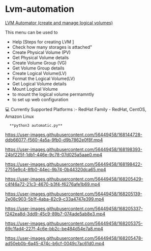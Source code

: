 # Lvm-automation
[LVM Automator (create and manage logical volumes)](https://www.linkedin.com/posts/parthanaboina-praveen_iiecbylw-vimaldaga-righteducation-activity-6836402090080911360-hw9M?utm_source=linkedin_share&utm_medium=member_desktop_web
) 


This menu can be used to

   - Help [Steps for creating LVM ]
   - Check how many storages is attached"
   - Create Physical Volume (PV)
   - Get Physical Volume details
   - Create Volume Group (VG)
   - Get Volume Group details
   - Create Logical Volume(LV)
   - Format the Logical Volume(LV)
   - Get Logical Volume details
   - Mount Logical Volume
   - to mount the logical volume permamntly
   - to set up web configuration 
        
💻 Currently Supported Platforms :-
  RedHat Family -
    RedHat,
    CentOS,
    Amazon Linux
    
      **python3 automatic.py**
    
    

https://user-images.githubusercontent.com/56449458/168144728-ddb66077-f560-4a5a-9fb0-d9b7862e0f8f.mp4




https://user-images.githubusercontent.com/56449458/168198393-24bf225f-1db1-446e-9c78-07d025a5aae0.mp4




https://user-images.githubusercontent.com/56449458/168198422-2755e9c4-8fb0-44ec-9b74-0b44320dca65.mp4



https://user-images.githubusercontent.com/56449458/168205429-c4f46a72-21c3-4670-b3f4-f6276afe1b69.mp4





https://user-images.githubusercontent.com/56449458/168205139-2e08c903-5b1f-4aba-82c9-c33a4747e399.mp4




https://user-images.githubusercontent.com/56449458/168205337-f242ea8d-3dd9-45c9-89b7-074ade5ab8e3.mp4




https://user-images.githubusercontent.com/56449458/168205375-69c1fad4-227f-4c6e-bb2c-be484d54e7a8.mp4



https://user-images.githubusercontent.com/56449458/168205478-ad50eb0b-6a45-474c-b6cf-0049c7ac61d0.mp4








